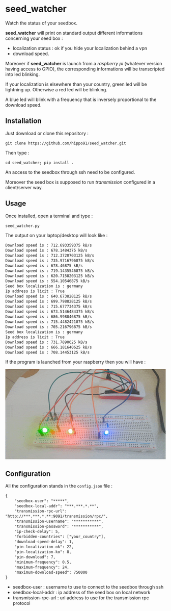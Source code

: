 # seed_watcher
Watch the status of your seedbox.

**seed_watcher** will print on standard output different informations concerning your seed box :
  - localization status : ok if you hide your localization behind a vpn
  - download speed.

Moreover if **seed_watcher** is launch from a *raspberry pi* (whatever version having access to GPIO), the corresponding informations will be transcripted into led blinking.

If your localization is elsewhere than your country, green led will be lightning up.
Otherwise a red led will be blinking.

A blue led will blink with a frequency that is inversely proportional to the download speed.

## Installation
Just download or clone this repository :

    git clone https://github.com/hippo91/seed_watcher.git
  
Then type :

    cd seed_watcher; pip install .

An access to the seedbox through ssh need to be configured.

Moreover the seed box is supposed to run *transmission* configured in a client/server way.

## Usage

Once installed, open a terminal and type :

    seed_watcher.py

The output on your laptop/desktop will look like :

    Download speed is : 712.693359375 kB/s
    Download speed is : 678.1484375 kB/s
    Download speed is : 712.3720703125 kB/s
    Download speed is : 735.9716796875 kB/s
    Download speed is : 678.46875 kB/s
    Download speed is : 719.1435546875 kB/s
    Download speed is : 620.7158203125 kB/s
    Download speed is : 554.10546875 kB/s
    Seed box localization is : germany
    Ip address is licit : True
    Download speed is : 640.673828125 kB/s
    Download speed is : 699.798828125 kB/s
    Download speed is : 715.677734375 kB/s
    Download speed is : 673.5146484375 kB/s
    Download speed is : 686.998046875 kB/s
    Download speed is : 715.4482421875 kB/s
    Download speed is : 705.216796875 kB/s
    Seed box localization is : germany
    Ip address is licit : True
    Download speed is : 731.7890625 kB/s
    Download speed is : 666.181640625 kB/s
    Download speed is : 708.14453125 kB/s

If the program is launched from your raspberry then you will have :

![seed_watcher.py running on Raspberry](./images/example.gif)

## Configuration

All the configuration stands in the `config.json` file :

    {
        "seedbox-user": "*****",
        "seedbox-local-addr": "***.***.*.**",
        "transmission-rpc-url": "http://***.***.*.**:9091/transmission/rpc/",
        "transmission-username": "***********",
        "transmission-password": "***********",
        "ip-check-delay": 5,
        "forbidden-countries": ["your_country"],
        "download-speed-delay": 1,
        "pin-localization-ok": 22,
        "pin-localization-ko": 8,
        "pin-download": 7,
        "minimum-frequency": 0.5,
        "maximum-frequency": 24,
        "maximum-download-speed": 750000
    }

- seedbox-user : username to use to connect to the seedbox through ssh
- seedbox-local-addr : ip address of the seed box on local network
- transmission-rpc-url : url address to use for the transmission rpc protocol